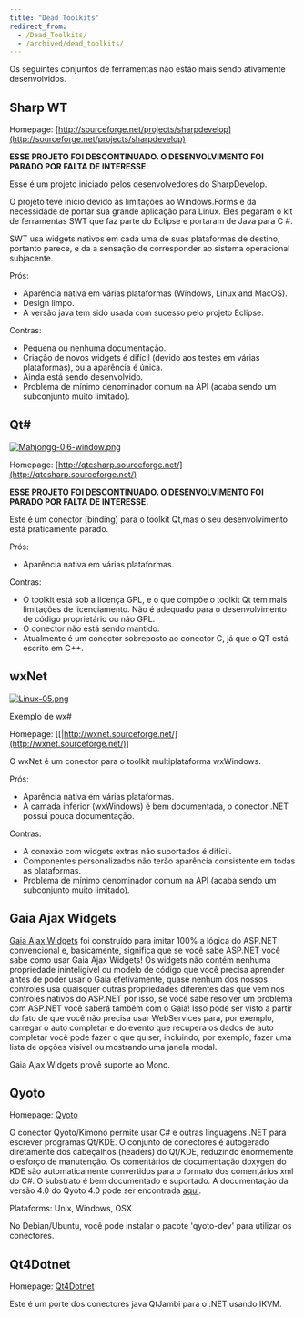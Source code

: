 ```yaml
---
title: "Dead Toolkits"
redirect_from:
  - /Dead_Toolkits/
  - /archived/dead_toolkits/
---
```


Os seguintes conjuntos de ferramentas não estão mais sendo ativamente desenvolvidos.

Sharp WT
---------------

Homepage: [http://sourceforge.net/projects/sharpdevelop](http://sourceforge.net/projects/sharpdevelop)

**ESSE PROJETO FOI DESCONTINUADO. O DESENVOLVIMENTO FOI PARADO POR FALTA DE INTERESSE.**

Esse é um projeto iniciado pelos desenvolvedores do SharpDevelop.

O projeto teve início devido às limitações ao Windows.Forms e da necessidade de portar sua grande aplicação para Linux. Eles pegaram o kit de ferramentas SWT que faz parte do Eclipse e portaram de Java para C #.

SWT usa widgets nativos em cada uma de suas plataformas de destino, portanto parece, e da a sensação de corresponder ao sistema operacional subjacente.

Prós:

-   Aparência nativa em várias plataformas (Windows, Linux and MacOS).
-   Design limpo.
-   A versão java tem sido usada com sucesso pelo projeto Eclipse.

Contras:

-   Pequena ou nenhuma documentação.
-   Criação de novos widgets é difícil (devido aos testes em várias plataformas), ou a aparência é única.
-   Ainda está sendo desenvolvido.
-   Problema de mínimo denominador comum na API (acaba sendo um subconjunto muito limitado).

Qt#
---

[![Mahjongg-0.6-window.png](/archived/images/9/91/Mahjongg-0.6-window.png)](/archived/images/9/91/Mahjongg-0.6-window.png)

Homepage: [http://qtcsharp.sourceforge.net/](http://qtcsharp.sourceforge.net/)

**ESSE PROJETO FOI DESCONTINUADO. O DESENVOLVIMENTO FOI PARADO POR FALTA DE INTERESSE.**

Este é um conector (binding) para o toolkit Qt,mas o seu desenvolvimento está praticamente parado.

Prós:

-   Aparência nativa em várias plataformas.


Contras:

-   O toolkit está sob a licença GPL, e o que compõe o toolkit Qt tem mais limitações de licenciamento. Não é adequado para o desenvolvimento de código proprietário ou não GPL.
-   O conector não está sendo mantido.
-   Atualmente é um conector sobreposto ao conector C, já que o QT está escrito em C++.


wxNet
-----

[![Linux-05.png](/archived/images/c/cf/Linux-05.png)](/archived/images/c/cf/Linux-05.png)

Exemplo de wx#

Homepage: [[|http://wxnet.sourceforge.net/](http://wxnet.sourceforge.net/)]

O wxNet é um conector para o toolkit multiplataforma wxWindows.

Prós:

-   Aparência nativa em várias plataformas.
-   A camada inferior (wxWindows) é bem documentada, o conector .NET possui pouca documentação.

Contras:


-   A conexão com widgets extras não suportados é difícil.
-   Componentes personalizados não terão aparência consistente em todas as plataformas.
-   Problema de mínimo denominador comum na API (acaba sendo um subconjunto muito limitado).


Gaia Ajax Widgets
-----------------

[Gaia Ajax Widgets](http://ajaxwidgets.com/more/about_gaia_ajax_framework/mono_support.aa) foi construído para
imitar 100% a lógica do ASP.NET convencional e, basicamente, significa que se você sabe ASP.NET você sabe 
como usar Gaia Ajax Widgets! Os widgets não contém nenhuma propriedade ininteligível ou modelo de código 
que você precisa aprender antes de poder usar o Gaia efetivamente, quase nenhum dos nossos controles usa 
quaisquer outras propriedades diferentes das que vem nos controles nativos do ASP.NET por isso, se você 
sabe resolver um problema com ASP.NET você saberá também com o Gaia! Isso pode ser visto a partir do fato 
de que você não precisa usar WebServices para, por exemplo, carregar o auto completar e do evento que 
recupera os dados de auto completar você pode fazer o que quiser, incluindo, por exemplo, fazer uma 
lista de opções visível ou mostrando uma janela modal.

Gaia Ajax Widgets provê suporte ao Mono.

Qyoto
-----

Homepage: [Qyoto](http://techbase.kde.org/Development/Languages/Qyoto)

O conector Qyoto/Kimono permite usar C# e outras linguagens .NET para escrever programas Qt/KDE.
O conjunto de conectores é autogerado diretamente dos cabeçalhos (headers) do Qt/KDE,
reduzindo enormemente o esforço de manutenção. Os comentários de documentação doxygen do KDE
são automaticamente convertidos para o formato dos comentários xml do C#. 
O substrato é bem documentado e suportado. 
A documentação da versão 4.0 do Qyoto 4.0 pode ser encontrada [aqui](http://api.kde.org/qyoto-api/).

Plataforms: Unix, Windows, OSX

No Debian/Ubuntu, você pode instalar o pacote 'qyoto-dev' para utilizar os conectores.

Qt4Dotnet
---------

Homepage: [Qt4Dotnet](http://code.google.com/p/qt4dotnet/)

Este é um porte dos conectores java QtJambi para o .NET usando IKVM.
